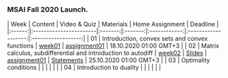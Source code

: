 ### MSAI Fall 2020 Launch.

| Week   | Content                | Video & Quiz | Materials | Home Assignment | Deadline |
|:------:|:-----------------------|:-------:|:-------:|:------------:|:-------------------:|:------------------:|
| 01     | Introduction, convex sets and convex functions  | [week01](https://oninemipt.teachbase.ru/course_sessions/258881) | [assignment01](https://github.com/girafe-ai/msai-optimization/tree/main/homeworks/assignment01) |  18.10.2020 01:00 GMT+3 |
| 02     | Matrix calculus, subdifferential and introduction to autodiff | [week02](https://oninemipt.teachbase.ru/course_sessions/261345) | [Slides](../master/week02_autodiff/lecture2.pdf) | [assignment01](https://github.com/girafe-ai/msai-optimization/tree/main/homeworks/assignment01) | [Statements](../master/homeworks/assignment02/MSAI.Fall.2020.L2.home_assignment_statements.pdf) |  25.10.2020 01:00 GMT+3 |
| 03     | Optimality conditions |  |  |  |  |  |
| 04     | Introduction to duality |  |  |  |  |  |
